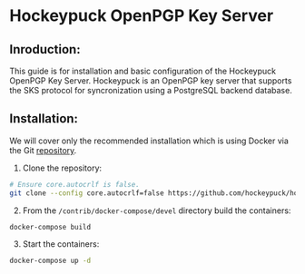 # Hockeypuck OpenPGP Key Server

## Inroduction:

This guide is for installation and basic configuration of the Hockeypuck OpenPGP Key Server. Hockeypuck is an OpenPGP key server that supports the SKS protocol for syncronization using a PostgreSQL backend database.

## Installation:

We will cover only the recommended installation which is using Docker via the Git [repository](https://github.com/hockeypuck/hockeypuck).

1. Clone the repository:

```bash
# Ensure core.autocrlf is false.
git clone --config core.autocrlf=false https://github.com/hockeypuck/hockeypuck
```

2. From the `/contrib/docker-compose/devel` directory build the containers:

```bash
docker-compose build
```

3. Start the containers:

```bash
docker-compose up -d
```